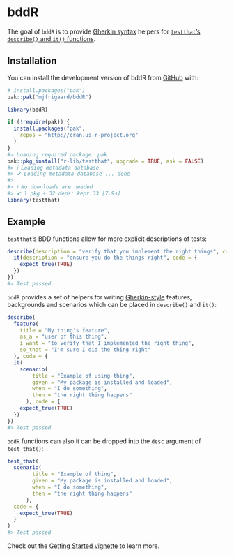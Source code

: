 
<!-- README.md is generated from README.Rmd. Please edit that file -->

# bddR

<!-- badges: start -->
<!-- badges: end -->

The goal of `bddR` is to provide [Gherkin
syntax](https://cucumber.io/docs/gherkin/) helpers for [`testthat`’s
`describe()` and `it()`
functions](https://testthat.r-lib.org/reference/describe.html).

## Installation

You can install the development version of bddR from
[GitHub](https://github.com/) with:

``` r
# install.packages("pak")
pak::pak("mjfrigaard/bddR")
```

``` r
library(bddR)
```

``` r
if (!require(pak)) {
  install.packages("pak",
    repos = "http://cran.us.r-project.org"
  )
}
#> Loading required package: pak
pak::pkg_install("r-lib/testthat", upgrade = TRUE, ask = FALSE)
#> ℹ Loading metadata database
#> ✔ Loading metadata database ... done
#>  
#> ℹ No downloads are needed
#> ✔ 1 pkg + 32 deps: kept 33 [7.9s]
library(testthat)
```

## Example

`testthat`’s BDD functions allow for more explicit descriptions of
tests:

``` r
describe(description = "verify that you implement the right things", code = {
  it(description = "ensure you do the things right", code = {
    expect_true(TRUE)
  })
})
#> Test passed
```

`bddR` provides a set of helpers for writing
[Gherkin-style](https://cucumber.io/docs/gherkin/reference/) features,
backgrounds and scenarios which can be placed in `describe()` and
`it()`:

``` r
describe(
  feature(
    title = "My thing's feature",
    as_a = "user of this thing",
    i_want = "to verify that I implemented the right thing",
    so_that = "I'm sure I did the thing right"
  ), code = {
  it(
    scenario(
        title = "Example of using thing",
        given = "My package is installed and loaded",
        when = "I do something",
        then = "the right thing happens"
      ), code = {
    expect_true(TRUE)
  })
})
#> Test passed
```

`bddR` functions can also it can be dropped into the `desc` argument of
`test_that()`:

``` r
test_that(
  scenario(
        title = "Example of thing",
        given = "My package is installed and loaded",
        when = "I do something",
        then = "the right thing happens"
      ),
  code = {
    expect_true(TRUE)
  }
)
#> Test passed
```

Check out the [Getting Started
vignette](https://mjfrigaard.github.io/bddR/articles/start.html) to
learn more.
